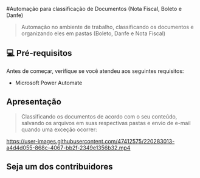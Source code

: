 
#Automação para classificação de Documentos (Nota Fiscal, Boleto e Danfe)

<!---Esses são exemplos. Veja https://shields.io para outras pessoas ou para personalizar este conjunto de escudos. Você pode querer incluir dependências, status do projeto e informações de licença aqui

![GitHub repo size](https://img.shields.io/github/repo-size/fellipeafonseca/README-template?style=for-the-badge)
![GitHub language count](https://img.shields.io/github/languages/count/fellipeafonseca/README-template?style=for-the-badge)
![GitHub forks](https://img.shields.io/github/forks/fellipeafonseca/README-template?style=for-the-badge)
![Bitbucket open issues](https://img.shields.io/bitbucket/issues/fellipeafonseca/README-template?style=for-the-badge)
![Bitbucket open pull requests](https://img.shields.io/bitbucket/pr-raw/fellipeafonseca/README-template?style=for-the-badge)--->


> Automação no ambiente de trabalho, classificando os documentos e organizando eles em pastas (Boleto, Danfe e Nota Fiscal)


## 💻 Pré-requisitos

Antes de começar, verifique se você atendeu aos seguintes requisitos:
<!---Estes são apenas requisitos de exemplo. Adicionar, duplicar ou remover conforme necessário--->

* Microsoft Power Automate


## Apresentação

> Classificando os documentos de acordo com o seu conteúdo, salvando os arquivos em suas respectivas pastas e envio de e-mail quando uma exceção ocorrer:

https://user-images.githubusercontent.com/47412575/220283013-a4d4d055-868c-4067-bb2f-2349e1356b32.mp4



## Seja um dos contribuidores<br>








